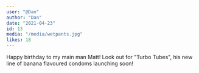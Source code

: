 ```yaml
---
user: "@Dan"
author: "Dan"
date: "2021-04-23"
id: 13
media: "/media/wetpants.jpg"
likes: 18
---
```


Happy birthday to my main man Matt! Look out for "Turbo Tubes", his new line of banana flavoured condoms launching soon!
